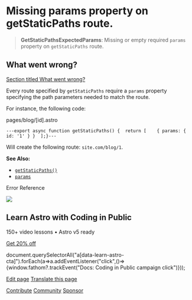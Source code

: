 Missing params property on getStaticPaths route.
================================================

> **GetStaticPathsExpectedParams**: Missing or empty required `params` property on `getStaticPaths` route.

What went wrong?
----------------

[Section titled What went wrong?](#what-went-wrong)

Every route specified by `getStaticPaths` require a `params` property specifying the path parameters needed to match the route.

For instance, the following code:

pages/blog/\[id\].astro

    ---export async function getStaticPaths() {  return [    { params: { id: '1' } }  ];}---

Will create the following route: `site.com/blog/1`.

**See Also:**

*   [`getStaticPaths()`](/en/reference/routing-reference/#getstaticpaths)
*   [`params`](/en/reference/api-reference/#params)

Error Reference

![](/_astro/CodingInPublic.DpaYu7Qd_5sx41.webp)

Learn Astro with **Coding in Public**
-------------------------------------

150+ video lessons • Astro v5 ready

[Get 20% off](https://learnastro.dev?code=ASTRO_PROMO)

document.querySelectorAll("a\[data-learn-astro-cta\]").forEach(a=>a.addEventListener("click",()=>{window.fathom?.trackEvent("Docs: Coding in Public campaign click")}));

[Edit page](https://github.com/withastro/astro/blob/main/packages/astro/src/core/errors/errors-data.ts) [Translate this page](https://contribute.docs.astro.build/guides/i18n/)

[Contribute](/en/contribute/) [Community](https://astro.build/chat) [Sponsor](https://opencollective.com/astrodotbuild)

